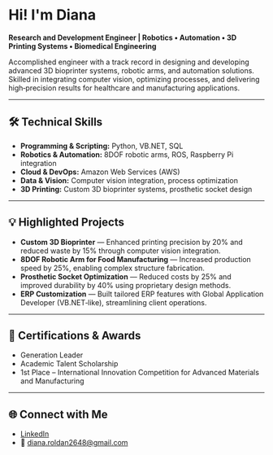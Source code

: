 # Hi! I'm Diana

**Research and Development Engineer | Robotics • Automation • 3D Printing Systems • Biomedical Engineering**

Accomplished engineer with a track record in designing and developing advanced 3D bioprinter systems, robotic arms, and automation solutions. Skilled in integrating computer vision, optimizing processes, and delivering high‑precision results for healthcare and manufacturing applications.

---

## 🛠️ Technical Skills
- **Programming & Scripting:** Python, VB.NET, SQL  
- **Robotics & Automation:** 8DOF robotic arms, ROS, Raspberry Pi integration  
- **Cloud & DevOps:** Amazon Web Services (AWS)  
- **Data & Vision:** Computer vision integration, process optimization  
- **3D Printing:** Custom 3D bioprinter systems, prosthetic socket design  

---

## 💡 Highlighted Projects
- **Custom 3D Bioprinter** — Enhanced printing precision by 20% and reduced waste by 15% through computer vision integration.  
- **8DOF Robotic Arm for Food Manufacturing** — Increased production speed by 25%, enabling complex structure fabrication.  
- **Prosthetic Socket Optimization** — Reduced costs by 25% and improved durability by 40% using proprietary design methods.  
- **ERP Customization** — Built tailored ERP features with Global Application Developer (VB.NET‑like), streamlining client operations.

---

## 📜 Certifications & Awards
- Generation Leader  
- Academic Talent Scholarship  
- 1st Place – International Innovation Competition for Advanced Materials and Manufacturing  

---

## 🌐 Connect with Me
- [LinkedIn](https://www.linkedin.com/in/dianisay)  
- 📧 diana.roldan2648@gmail.com
